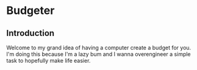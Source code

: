 # Budgeter

## Introduction
Welcome to my grand idea of having a computer create a budget for you.
I'm doing this because I'm a lazy bum and I wanna overengineer a simple task to hopefully make life easier.